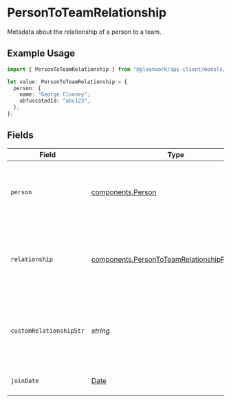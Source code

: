 # PersonToTeamRelationship

Metadata about the relationship of a person to a team.

## Example Usage

```typescript
import { PersonToTeamRelationship } from "@gleanwork/api-client/models/components";

let value: PersonToTeamRelationship = {
  person: {
    name: "George Clooney",
    obfuscatedId: "abc123",
  },
};
```

## Fields

| Field                                                                                                              | Type                                                                                                               | Required                                                                                                           | Description                                                                                                        | Example                                                                                                            |
| ------------------------------------------------------------------------------------------------------------------ | ------------------------------------------------------------------------------------------------------------------ | ------------------------------------------------------------------------------------------------------------------ | ------------------------------------------------------------------------------------------------------------------ | ------------------------------------------------------------------------------------------------------------------ |
| `person`                                                                                                           | [components.Person](../../models/components/person.md)                                                             | :heavy_check_mark:                                                                                                 | N/A                                                                                                                | {<br/>"name": "George Clooney",<br/>"obfuscatedId": "abc123"<br/>}                                                 |
| `relationship`                                                                                                     | [components.PersonToTeamRelationshipRelationship](../../models/components/persontoteamrelationshiprelationship.md) | :heavy_minus_sign:                                                                                                 | The team member's relationship to the team. This defaults to MEMBER if not set.                                    |                                                                                                                    |
| `customRelationshipStr`                                                                                            | *string*                                                                                                           | :heavy_minus_sign:                                                                                                 | Displayed name for the relationship if relationship is set to `OTHER`.                                             |                                                                                                                    |
| `joinDate`                                                                                                         | [Date](https://developer.mozilla.org/en-US/docs/Web/JavaScript/Reference/Global_Objects/Date)                      | :heavy_minus_sign:                                                                                                 | The team member's start date                                                                                       |                                                                                                                    |